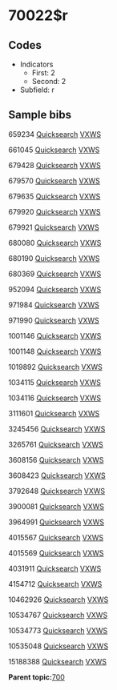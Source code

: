 # 70022$r

## Codes

-   Indicators
    -   First: 2
    -   Second: 2
-   Subfield: r

## Sample bibs

659234 [Quicksearch](https://search.library.yale.edu/catalog/659234) [VXWS](http://prodorbis.library.yale.edu:7014/vxws/GetHoldingsService?bibId=659234)

661045 [Quicksearch](https://search.library.yale.edu/catalog/661045) [VXWS](http://prodorbis.library.yale.edu:7014/vxws/GetHoldingsService?bibId=661045)

679428 [Quicksearch](https://search.library.yale.edu/catalog/679428) [VXWS](http://prodorbis.library.yale.edu:7014/vxws/GetHoldingsService?bibId=679428)

679570 [Quicksearch](https://search.library.yale.edu/catalog/679570) [VXWS](http://prodorbis.library.yale.edu:7014/vxws/GetHoldingsService?bibId=679570)

679635 [Quicksearch](https://search.library.yale.edu/catalog/679635) [VXWS](http://prodorbis.library.yale.edu:7014/vxws/GetHoldingsService?bibId=679635)

679920 [Quicksearch](https://search.library.yale.edu/catalog/679920) [VXWS](http://prodorbis.library.yale.edu:7014/vxws/GetHoldingsService?bibId=679920)

679921 [Quicksearch](https://search.library.yale.edu/catalog/679921) [VXWS](http://prodorbis.library.yale.edu:7014/vxws/GetHoldingsService?bibId=679921)

680080 [Quicksearch](https://search.library.yale.edu/catalog/680080) [VXWS](http://prodorbis.library.yale.edu:7014/vxws/GetHoldingsService?bibId=680080)

680190 [Quicksearch](https://search.library.yale.edu/catalog/680190) [VXWS](http://prodorbis.library.yale.edu:7014/vxws/GetHoldingsService?bibId=680190)

680369 [Quicksearch](https://search.library.yale.edu/catalog/680369) [VXWS](http://prodorbis.library.yale.edu:7014/vxws/GetHoldingsService?bibId=680369)

952094 [Quicksearch](https://search.library.yale.edu/catalog/952094) [VXWS](http://prodorbis.library.yale.edu:7014/vxws/GetHoldingsService?bibId=952094)

971984 [Quicksearch](https://search.library.yale.edu/catalog/971984) [VXWS](http://prodorbis.library.yale.edu:7014/vxws/GetHoldingsService?bibId=971984)

971990 [Quicksearch](https://search.library.yale.edu/catalog/971990) [VXWS](http://prodorbis.library.yale.edu:7014/vxws/GetHoldingsService?bibId=971990)

1001146 [Quicksearch](https://search.library.yale.edu/catalog/1001146) [VXWS](http://prodorbis.library.yale.edu:7014/vxws/GetHoldingsService?bibId=1001146)

1001148 [Quicksearch](https://search.library.yale.edu/catalog/1001148) [VXWS](http://prodorbis.library.yale.edu:7014/vxws/GetHoldingsService?bibId=1001148)

1019892 [Quicksearch](https://search.library.yale.edu/catalog/1019892) [VXWS](http://prodorbis.library.yale.edu:7014/vxws/GetHoldingsService?bibId=1019892)

1034115 [Quicksearch](https://search.library.yale.edu/catalog/1034115) [VXWS](http://prodorbis.library.yale.edu:7014/vxws/GetHoldingsService?bibId=1034115)

1034116 [Quicksearch](https://search.library.yale.edu/catalog/1034116) [VXWS](http://prodorbis.library.yale.edu:7014/vxws/GetHoldingsService?bibId=1034116)

3111601 [Quicksearch](https://search.library.yale.edu/catalog/3111601) [VXWS](http://prodorbis.library.yale.edu:7014/vxws/GetHoldingsService?bibId=3111601)

3245456 [Quicksearch](https://search.library.yale.edu/catalog/3245456) [VXWS](http://prodorbis.library.yale.edu:7014/vxws/GetHoldingsService?bibId=3245456)

3265761 [Quicksearch](https://search.library.yale.edu/catalog/3265761) [VXWS](http://prodorbis.library.yale.edu:7014/vxws/GetHoldingsService?bibId=3265761)

3608156 [Quicksearch](https://search.library.yale.edu/catalog/3608156) [VXWS](http://prodorbis.library.yale.edu:7014/vxws/GetHoldingsService?bibId=3608156)

3608423 [Quicksearch](https://search.library.yale.edu/catalog/3608423) [VXWS](http://prodorbis.library.yale.edu:7014/vxws/GetHoldingsService?bibId=3608423)

3792648 [Quicksearch](https://search.library.yale.edu/catalog/3792648) [VXWS](http://prodorbis.library.yale.edu:7014/vxws/GetHoldingsService?bibId=3792648)

3900081 [Quicksearch](https://search.library.yale.edu/catalog/3900081) [VXWS](http://prodorbis.library.yale.edu:7014/vxws/GetHoldingsService?bibId=3900081)

3964991 [Quicksearch](https://search.library.yale.edu/catalog/3964991) [VXWS](http://prodorbis.library.yale.edu:7014/vxws/GetHoldingsService?bibId=3964991)

4015567 [Quicksearch](https://search.library.yale.edu/catalog/4015567) [VXWS](http://prodorbis.library.yale.edu:7014/vxws/GetHoldingsService?bibId=4015567)

4015569 [Quicksearch](https://search.library.yale.edu/catalog/4015569) [VXWS](http://prodorbis.library.yale.edu:7014/vxws/GetHoldingsService?bibId=4015569)

4031911 [Quicksearch](https://search.library.yale.edu/catalog/4031911) [VXWS](http://prodorbis.library.yale.edu:7014/vxws/GetHoldingsService?bibId=4031911)

4154712 [Quicksearch](https://search.library.yale.edu/catalog/4154712) [VXWS](http://prodorbis.library.yale.edu:7014/vxws/GetHoldingsService?bibId=4154712)

10462926 [Quicksearch](https://search.library.yale.edu/catalog/10462926) [VXWS](http://prodorbis.library.yale.edu:7014/vxws/GetHoldingsService?bibId=10462926)

10534767 [Quicksearch](https://search.library.yale.edu/catalog/10534767) [VXWS](http://prodorbis.library.yale.edu:7014/vxws/GetHoldingsService?bibId=10534767)

10534773 [Quicksearch](https://search.library.yale.edu/catalog/10534773) [VXWS](http://prodorbis.library.yale.edu:7014/vxws/GetHoldingsService?bibId=10534773)

10535048 [Quicksearch](https://search.library.yale.edu/catalog/10535048) [VXWS](http://prodorbis.library.yale.edu:7014/vxws/GetHoldingsService?bibId=10535048)

15188388 [Quicksearch](https://search.library.yale.edu/catalog/15188388) [VXWS](http://prodorbis.library.yale.edu:7014/vxws/GetHoldingsService?bibId=15188388)

**Parent topic:**[700](../../tags/700/700.md)

